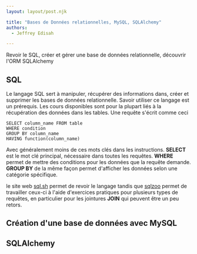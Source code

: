 ```yaml
---
layout: layout/post.njk

title: "Bases de Données relationnelles, MySQL, SQLAlchemy"
authors:
  - Jeffrey Edisah

---
```

<!-- début résumé -->

Revoir le SQL, créer et gérer une base de données relationnelle, découvrir l'ORM SQLAlchemy

<!-- fin résumé -->


## SQL

Le langage SQL sert à manipuler, récupérer des informations dans, créer et supprimer les bases de données relationnelle. Savoir utiliser ce langage est un prérequis. Les cours disponibles sont pour la plupart liés à la récupération des données dans les tables. Une requête s'écrit comme ceci

    SELECT column_name FROM table
    WHERE condition
    GROUP BY column_name
    HAVING function(column_name)

Avec généralement moins de ces mots clés dans les instructions. **SELECT** est le mot clé principal, nécessaire dans toutes les requêtes. **WHERE** permet de mettre des conditions pour les données que la requête demande. **GROUP BY** de la même façon permet d'afficher les données selon une catégorie spécifique.

le site web [sql.sh](sql.sh) permet de revoir le langage tandis que [sqlzoo](sqlzoo.net) permet de travailler ceux-ci à l'aide d'exercices pratiques pour plusieurs types de requêtes, en particulier pour les jointures **JOIN** qui peuvent être un peu retors.

## Création d'une base de données avec MySQL

## SQLAlchemy